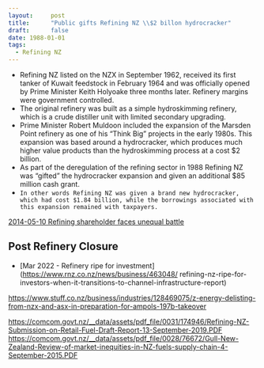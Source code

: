 ```yaml
---
layout:     post
title:      "Public gifts Refining NZ \\$2 billon hydrocracker"
draft:      false
date: 1988-01-01
tags:
  - Refining NZ
---
```





- Refining NZ listed on the NZX in September 1962, received its first tanker of Kuwait feedstock in February 1964 and was officially opened by Prime Minister Keith Holyoake three months later. Refinery margins were government controlled.
- The original refinery was built as a simple hydroskimming refinery, which is a crude distiller unit with limited secondary upgrading.
- Prime Minister Robert Muldoon included the expansion of the Marsden Point refinery as one of his “Think Big” projects in the early 1980s. This expansion was based around a hydrocracker, which produces much higher value products than the hydroskimming process at a cost $2 billion.
- As part of the deregulation of the refining sector in 1988 Refining NZ was “gifted” the hydrocracker expansion and given an additional $85 million cash grant. 
- `In other words Refining NZ was given a brand new hydrocracker, which had cost $1.84 billion, while the borrowings associated with this expansion remained with taxpayers.`

[2014-05-10 Refining shareholder faces unequal battle](https://milfordasset.com/insights/refining-shareholder-faces-unequal-battle)




## Post Refinery Closure

- [Mar 2022 - Refinery ripe for investment](https://www.rnz.co.nz/news/business/463048/
refining-nz-ripe-for-investors-when-it-transitions-to-channel-infrastructure-report)


https://www.stuff.co.nz/business/industries/128469075/z-energy-delisting-from-nzx-and-asx-in-preparation-for-ampols-197b-takeover

https://comcom.govt.nz/__data/assets/pdf_file/0031/174946/Refining-NZ-Submission-on-Retail-Fuel-Draft-Report-13-September-2019.PDF
https://comcom.govt.nz/__data/assets/pdf_file/0028/76672/Gull-New-Zealand-Review-of-market-inequities-in-NZ-fuels-supply-chain-4-September-2015.PDF
